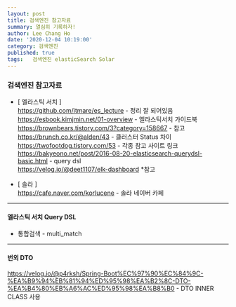```yaml
---
layout: post
title: 검색엔진 참고자료
summary: 열심히 기록하자!
author: Lee Chang Ho
date: '2020-12-04 10:19:00'
category: 검색엔진
published: true
tags:   검색엔진 elasticSearch Solar
---
```


### 검색엔진 참고자료

+ [ 엘라스틱 서치 ]  
https://github.com/itmare/es_lecture - 정리 잘 되어있음  
https://esbook.kimjmin.net/01-overview - 엘라스틱서치 가이드북  
https://brownbears.tistory.com/3?category=158667 - 참고  
https://brunch.co.kr/@alden/43 - 클러스터 Status 차이  
https://twofootdog.tistory.com/53 - 각종 참고 사이트 링크  
https://bakyeono.net/post/2016-08-20-elasticsearch-querydsl-basic.html - query dsl  
https://velog.io/@deet1107/elk-dashboard *참고  

+ [ 솔라 ]  
https://cafe.naver.com/korlucene - 솔라 네이버 카페  

---


#### 엘라스틱 서치 Query DSL

+ 통합검색 - multi_match

---

#### 번외 DTO  
https://velog.io/@p4rksh/Spring-Boot%EC%97%90%EC%84%9C-%EA%B9%94%EB%81%94%ED%95%98%EA%B2%8C-DTO-%EA%B4%80%EB%A6%AC%ED%95%98%EA%B8%B0  - DTO INNER CLASS 사용  
